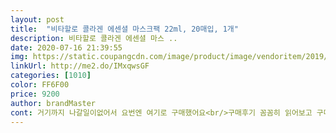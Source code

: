 ```yaml
---
layout: post 
title:  "비타할로 콜라겐 에센셜 마스크팩 22ml, 20매입, 1개" 
description: 비타할로 콜라겐 에센셜 마스 ..
date: 2020-07-16 21:39:55 
img: https://static.coupangcdn.com/image/product/image/vendoritem/2019/08/09/4403206349/424c74c0-1900-437b-8b57-7b2c41d495dc.jpg 
linkUrl: http://me2.do/IMxqwsGF 
categories: [1010] 
color: FF6F00 
price: 9200 
author: brandMaster 
cont: 거기까지 나갈일이없어서 요번엔 여기로 구매했어요<br/>구매후기 꼼꼼히 읽어보고 구매했어요!<br/>그리고 제가 마스크팩 시트지 두꺼운스타일 안좋아하는데이건얇은편이고 피부에 촥붙어요 시트지도 크고 잘맞아요!!에센스도 많아서 넉넉해요 남자분들이 붙혀도 잘맞는 크기일꺼같아요ㅎㅎ!!가성비 진짜 좋은 마스크팩이예요 예전에 여기서 ㅇㅇ 마스크팩 쓸땐따가워서 예민한편이아닌데도 그래서 나눔할때 껴서 누구주고 그랬네요 여기껀 진짜 가성비 좋은듯해요!!<br/>내돈내산 후기 .<br/> ★★★.<br/> ★.<br/> ★<br/>다른 여러종류의 팩을 많이 해봐 비교를 해보자면 개봉후 팩에 내용물이 흘러내리지 않고 얼굴에 착붙되네요<br/>다른종류도 주문해서 다양하게 해봐야겠어요^^<br/>마스크재질이부드럽고향도좋아요근데눈구멍이왜케큰가요?눈주변이횡해요ㅜ<br/>만약따가우신분은 촉촉하고 잘맞는 크림얹으시고 발라보세요<br/>얼굴이 붙이는순간 초밀착되는 느낌입니다.<br/><br/>오늘 받고 바로 팩을 합니다.<br/><br/>오프라인에서  원래 사던 마스크팩이있는데 코로나때문에<br/>전 닥터지 스네일크림 바르고 발르는데 항상 팩이랑 궁합좋아요!<br/>지복합성 피부이고 제 피부에는 전혀 1도따갑지않았어요!<br/>팩 꺼내면 안에 흥건하게 많이 남아 있어 짜서 얼굴에 바르던 팩과 달라 좋습니다.<br/><br/> 
---
```

 